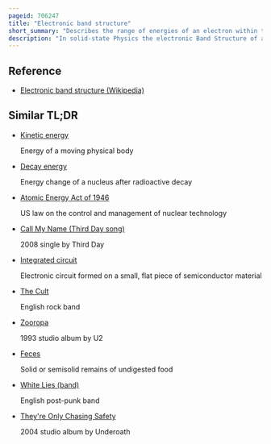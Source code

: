 ```yaml
---
pageid: 706247
title: "Electronic band structure"
short_summary: "Describes the range of energies of an electron within the solid"
description: "In solid-state Physics the electronic Band Structure of a solid describes the Range of Energy Levels Electrons may have within it as well as the Range of Energy they may not have."
---
```


## Reference

- [Electronic band structure (Wikipedia)](https://en.wikipedia.org/?curid=706247)

## Similar TL;DR

- [Kinetic energy](/tldr/en/kinetic-energy)

  Energy of a moving physical body

- [Decay energy](/tldr/en/decay-energy)

  Energy change of a nucleus after radioactive decay

- [Atomic Energy Act of 1946](/tldr/en/atomic-energy-act-of-1946)

  US law on the control and management of nuclear technology

- [Call My Name (Third Day song)](/tldr/en/call-my-name-third-day-song)

  2008 single by Third Day

- [Integrated circuit](/tldr/en/integrated-circuit)

  Electronic circuit formed on a small, flat piece of semiconductor material

- [The Cult](/tldr/en/the-cult)

  English rock band

- [Zooropa](/tldr/en/zooropa)

  1993 studio album by U2

- [Feces](/tldr/en/feces)

  Solid or semisolid remains of undigested food

- [White Lies (band)](/tldr/en/white-lies-band)

  English post-punk band

- [They're Only Chasing Safety](/tldr/en/theyre-only-chasing-safety)

  2004 studio album by Underoath
